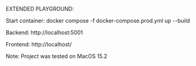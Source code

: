 EXTENDED PLAYGROUND:

Start container:
docker compose -f docker-compose.prod.yml up --build

Backend:
http://localhost:5001

Frontend:
http://localhost/

Note: Project was tested on MacOS 15.2
